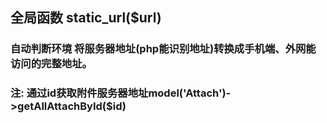 ## 全局函数 static_url($url)

### 自动判断环境 将服务器地址(php能识别地址)转换成手机端、外网能访问的完整地址。

### 注: 通过id获取附件服务器地址model('Attach')->getAllAttachById($id)